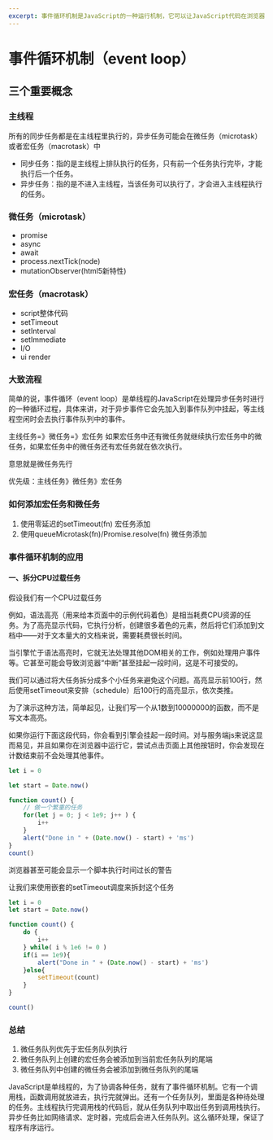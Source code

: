 ```yaml
---
excerpt: 事件循环机制是JavaScript的一种运行机制，它可以让JavaScript代码在浏览器中异步执行。
---
```



# 事件循环机制（event loop）

## 三个重要概念

### 主线程

所有的同步任务都是在主线程里执行的，异步任务可能会在微任务（microtask）或者宏任务（macrotask）中

- 同步任务：指的是主线程上排队执行的任务，只有前一个任务执行完毕，才能执行后一个任务。
- 异步任务：指的是不进入主线程，当该任务可以执行了，才会进入主线程执行的任务。

### 微任务（microtask）

- promise
- async
- await
- process.nextTick(node)
- mutationObserver(html5新特性)

### 宏任务（macrotask）

- script整体代码
- setTimeout
- setInterval
- setImmediate
- I/O
- ui render

### 大致流程

简单的说，事件循环（event loop）是单线程的JavaScript在处理异步任务时进行的一种循环过程，具体来讲，对于异步事件它会先加入到事件队列中挂起，等主线程空闲时会去执行事件队列中的事件。

主线任务=》微任务=》宏任务 如果宏任务中还有微任务就继续执行宏任务中的微任务，如果宏任务中的微任务还有宏任务就在依次执行。

意思就是微任务先行

优先级：主线任务》微任务》宏任务



### 如何添加宏任务和微任务

1. 使用零延迟的setTimeout(fn) 宏任务添加
2. 使用queueMicrotask(fn)/Promise.resolve(fn) 微任务添加



### 事件循环机制的应用

#### 一、拆分CPU过载任务

假设我们有一个CPU过载任务

例如，语法高亮（用来给本页面中的示例代码着色）是相当耗费CPU资源的任务。为了高亮显示代码，它执行分析，创建很多着色的元素，然后将它们添加到文档中——对于文本量大的文档来说，需要耗费很长时间。

当引擎忙于语法高亮时，它就无法处理其他DOM相关的工作，例如处理用户事件等。它甚至可能会导致浏览器“中断”甚至挂起一段时间，这是不可接受的。

我们可以通过将大任务拆分成多个小任务来避免这个问题。高亮显示前100行，然后使用setTimeout来安排（schedule）后100行的高亮显示，依次类推。

为了演示这种方法，简单起见，让我们写一个从1数到10000000的函数，而不是写文本高亮。

如果你运行下面这段代码，你会看到引擎会挂起一段时间。对与服务端js来说这显而易见，并且如果你在浏览器中运行它，尝试点击页面上其他按钮时，你会发现在计数结束前不会处理其他事件。

```javascript
let i = 0

let start = Date.now()

function count() {
    // 做一个繁重的任务
    for(let j = 0; j < 1e9; j++ ) {
        i++
    }
    alert("Done in " + (Date.now() - start) + 'ms')
}
count()
```

浏览器甚至可能会显示一个脚本执行时间过长的警告

让我们来使用嵌套的setTimeout调度来拆封这个任务

```javascript
let i = 0
let start = Date.now()

function count() {
    do {
        i++
    } while( i % 1e6 != 0 )
    if(i == 1e9){
        alert("Done in " + (Date.now() - start) + 'ms')
    }else{
        setTimeout(count)
    }
}

count()
```

### 总结

1. 微任务队列优先于宏任务队列执行
2. 微任务队列上创建的宏任务会被添加到当前宏任务队列的尾端  
3. 微任务队列中创建的微任务会被添加到微任务队列的尾端



JavaScript是单线程的，为了协调各种任务，就有了事件循环机制。它有一个调用栈，函数调用就放进去，执行完就弹出。还有一个任务队列，里面是各种待处理的任务。主线程执行完调用栈的代码后，就从任务队列中取出任务到调用栈执行。异步任务比如网络请求、定时器，完成后会进入任务队列。这么循环处理，保证了程序有序运行。